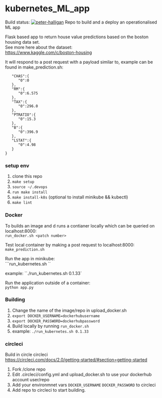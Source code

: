 # kubernetes_ML_app
Build status:
[![peter-halligan](https://circleci.com/gh/peter-halligan/kubernetes_ML_app.svg?style=svg)](https://app.circleci.com/pipelines/github/peter-halligan/kubernetes_ML_app)
Repo to build and a deploy an operationalised ML app

Flask based app to return house value predictions based on the boston housing data set.  
See more here about the dataset:  
https://www.kaggle.com/c/boston-housing


It will respond to a post request with a payload similar to, example can be found in make_prediction.sh:
```{  
   "CHAS":{  
      "0":0
   },
   "RM":{  
      "0":6.575
   },
   "TAX":{  
      "0":296.0
   },
   "PTRATIO":{  
      "0":15.3
   },
   "B":{  
      "0":396.9
   },
   "LSTAT":{  
      "0":4.98
   }
}
```

### setup env

1. clone this repo
2. `make setup`  
3. `source ~/.devops`
4. `run make install`
5. `make install-k8s` (optional to install minikube && kubectl)
6. `make lint`



### Docker 
To builds an image and d runs a contianer locally which can be queried on localhost:8000:  
```run_docker.sh <patch number> ``` 

Test local container by making a post request to localhost:8000:  
```make_prediction.sh```

Run the app in minikube:  
```run_kubernetes.sh <version number>``

example: ``./run_kubernetes.sh 0.1.33`

Run the application outside of a container:  
```python app.py```

### Building 

1. Change the name of the image/repo in upload_docker.sh
2. `export DOCKER_USERNAME=dockerhubusername`
3. `export DOCKER_PASSWORD=dockerhubpassword`
4. Build locally by running `run_docker.sh`
5. example: `./run_kubernetes.sh 0.1.33`



### circleci
Build in circle circleci  
https://circleci.com/docs/2.0/getting-started/#section=getting-started

1. Fork /clone repo  
2. Edit .circleci/config.yml and upload_docker.sh to use your dockerhub account user/repo  
3. Add your environmnet vars `DOCKER_USERNAME` `DOCKER_PASSWORD` to circleci  
4. Add repo to circleci to start building. 



